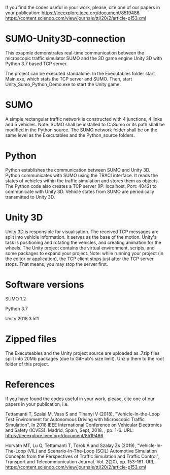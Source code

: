 If you find the codes useful in your work, please, cite one of our papers in your publication:
https://ieeexplore.ieee.org/document/8519486
https://content.sciendo.com/view/journals/ttj/20/2/article-p153.xml

# SUMO-Unity3D-connection
This exapmle demonstrates real-time communication between the microscopic traffic simulator SUMO and the 3D game engine Unity 3D with Python 3.7 based TCP server. 

The project can be executed standalone. In the Executables folder start Main.exe, which stats the TCP server and SUMO. Then, start Unity_Sumo_Python_Demo.exe to start the Unity game. 

# SUMO 
A simple rectangular traffic network is constructed with 4 junctions, 4 links and 5 vehicles. 
Note: SUMO shall be installed to C:\Sumo or its path shall be modified in the Python source. The SUMO network folder shall be on the same level as the Executables and the Python_source folders.

# Python
Python establishes the communication between SUMO and Unity 3D. Python communicates with SUMO using the TRACI interface. It reads the states of vehicles within the traffic simulation and stores them as objects. The Python code also creates a TCP server (IP: localhost, Port: 4042) to communicate with Unity 3D. Vehicle states from SUMO are periodically transmitted to Unity 3D.

# Unity 3D
Unity 3D is responsible for visualisation. The received TCP messages are split into vehicle information. It serves as the base of the motion. Unity's task is positioning and rotating the vehicles, and creating animation for the wheels. The Unity project contains the virtual environment, scripts, and some packages to expand your project. 
Note: while running your project (in the editor or application), the TCP client stops just after the TCP server stops. That means, you may stop the server first.

# Software versions
SUMO 1.2 

Python 3.7

Unity 2018.3.5f1

# Zipped files
The Executeables and the Unity project source are uploaded as .7zip files split into 20Mb packages (due to GitHub's size limit). Unzip them to the root folder of this project. 

# References
If you have found the codes useful in your work, please, cite one of our papers in your publication, i.e.

Tettamanti T, Szalai M, Vass S and Tihanyi V (2018), "Vehicle-In-the-Loop Test Environment for Autonomous Driving with Microscopic Traffic Simulation", In 2018 IEEE International Conference on Vehicular Electronics and Safety (ICVES). Madrid, Spain, Sept, 2018. , pp. 1-6. 
URL: https://ieeexplore.ieee.org/document/8519486

Horváth MT, Lu Q, Tettamanti T, Török Á and Szalay Zs (2019), "Vehicle-In-The-Loop (VIL) and Scenario-In-The-Loop (SCIL) Automotive Simulation Concepts from the Perspectives of Traffic Simulation and Traffic Control", Transport and Telecommunication Journal. Vol. 2(20), pp. 153-161. 
URL: https://content.sciendo.com/view/journals/ttj/20/2/article-p153.xml
